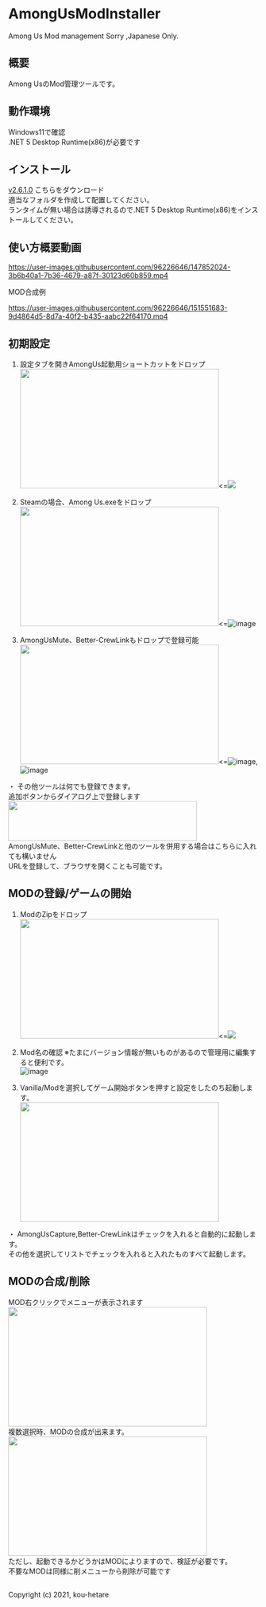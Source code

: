# AmongUsModInstaller
Among Us Mod management
Sorry ,Japanese Only.

## 概要
Among UsのMod管理ツールです。

## 動作環境
Windows11で確認  
.NET 5 Desktop Runtime(x86)が必要です

## インストール
 [v2.6.1.0](https://github.com/kou-hetare/ModInstaller/releases/download/V2.6.1.0/ModInstaller.exe)
 こちらをダウンロード  
 適当なフォルダを作成して配置してください。  
 ランタイムが無い場合は誘導されるので.NET 5 Desktop Runtime(x86)をインストールしてください。

## 使い方概要動画  

https://user-images.githubusercontent.com/96226646/147852024-3b6b40a1-7b36-4679-a87f-30123d60b859.mp4
  
MOD合成例  

https://user-images.githubusercontent.com/96226646/151551683-9d4864d5-8d7a-40f2-b435-aabc22f64170.mp4



## 初期設定
1. 設定タブを開きAmongUs起動用ショートカットをドロップ  
<img src="https://user-images.githubusercontent.com/96226646/147822135-0f9676b6-5e99-404f-9e77-1236ab22021d.png" width="400" height="240"><=<img src="https://user-images.githubusercontent.com/96226646/147822193-328e6dc8-afda-41bf-917b-6877959aa66d.png">  

1. Steamの場合、Among Us.exeをドロップ  
<img src="https://user-images.githubusercontent.com/96226646/147822135-0f9676b6-5e99-404f-9e77-1236ab22021d.png" width="400" height="240"><=![image](https://user-images.githubusercontent.com/96226646/147822221-caecfa3a-a04a-4c82-9c5d-c77fac3a1e86.png)  

1. AmongUsMute、Better-CrewLinkもドロップで登録可能  
<img src="https://user-images.githubusercontent.com/96226646/147822135-0f9676b6-5e99-404f-9e77-1236ab22021d.png" width="400" height="240"><=![image](https://user-images.githubusercontent.com/96226646/147822255-6ae416b0-363a-42fa-8e61-03666b848509.png),![image](https://user-images.githubusercontent.com/96226646/147822277-92ceaa15-3267-488d-8657-5ccd328a943d.png)  

・ その他ツールは何でも登録できます。  
追加ボタンからダイアログ上で登録します  
    <img src="https://user-images.githubusercontent.com/96226646/147822761-77fc0d07-7118-45b7-98a9-41290563f746.png" width="380" height="80">  
AmongUsMute、Better-CrewLinkと他のツールを併用する場合はこちらに入れても構いません  
URLを登録して、ブラウザを開くことも可能です。

## MODの登録/ゲームの開始
1. ModのZipをドロップ  
<img src="https://user-images.githubusercontent.com/96226646/147822825-1505e0f6-c02e-4027-b186-151fde5a8043.png" width="400" height="240"><=<img src="https://user-images.githubusercontent.com/96226646/147822851-78e6225b-d436-4410-8263-3b592708c410.png">  

1. Mod名の確認 ※たまにバージョン情報が無いものがあるので管理用に編集すると便利です。  
![image](https://user-images.githubusercontent.com/96226646/153402922-45c84ed8-6616-4d63-810e-f61cfb3c57aa.png)

1. Vanilla/Modを選択してゲーム開始ボタンを押すと設定をしたのち起動します。  
    <img src="https://user-images.githubusercontent.com/96226646/147822966-f0cf6cc7-5e8f-4c91-b3aa-2439e5e8cebf.png" width="400" height="240"> 

・ AmongUsCapture,Better-CrewLinkはチェックを入れると自動的に起動します。  
その他を選択してリストでチェックを入れると入れたものすべて起動します。

## MODの合成/削除
MOD右クリックでメニューが表示されます  
<img src="https://user-images.githubusercontent.com/96226646/151550325-f73cc67e-a786-4c0c-a6d5-7b362af7b5bf.png" width="400" height="240">  
複数選択時、MODの合成が出来ます。   
<img src="https://user-images.githubusercontent.com/96226646/151550777-0f1ba569-6d9e-42d8-a517-d4cff38736ef.png" width="400" height="240">  
ただし、起動できるかどうかはMODによりますので、検証が必要です。  
不要なMODは同様に削メニューから削除が可能です  
  
## 
Copyright (c) 2021, kou-hetare
